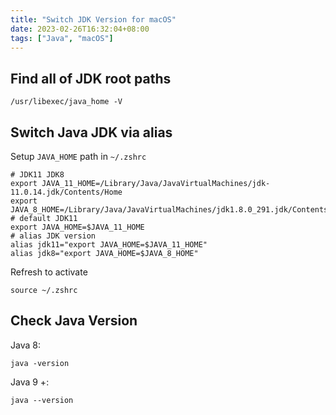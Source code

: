 ```yaml
---
title: "Switch JDK Version for macOS"
date: 2023-02-26T16:32:04+08:00
tags: ["Java", "macOS"]
---
```


## Find all of JDK root paths
```shell
/usr/libexec/java_home -V
```
## Switch Java JDK via alias
Setup `JAVA_HOME` path in `~/.zshrc`
```shell
# JDK11 JDK8
export JAVA_11_HOME=/Library/Java/JavaVirtualMachines/jdk-11.0.14.jdk/Contents/Home
export JAVA_8_HOME=/Library/Java/JavaVirtualMachines/jdk1.8.0_291.jdk/Contents/Home
# default JDK11
export JAVA_HOME=$JAVA_11_HOME
# alias JDK version
alias jdk11="export JAVA_HOME=$JAVA_11_HOME"
alias jdk8="export JAVA_HOME=$JAVA_8_HOME"
```
Refresh to activate
```shell
source ~/.zshrc
```

## Check Java Version
Java 8:
```shell
java -version
```

Java 9 +:
```shell
java --version
```